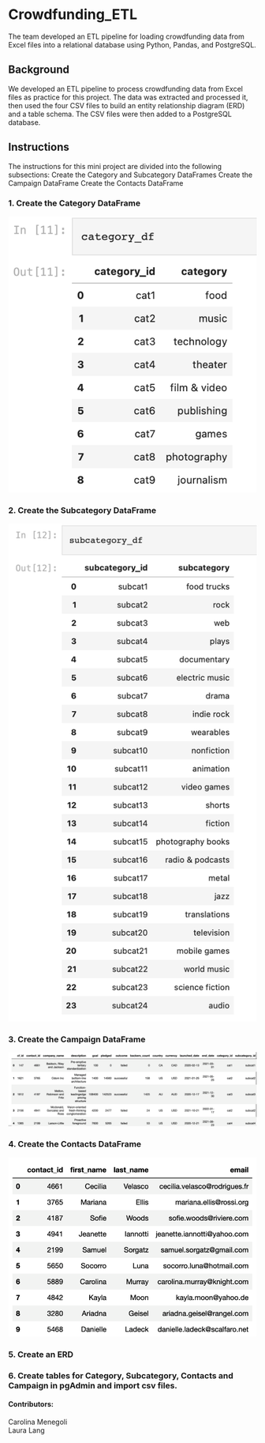 # Crowdfunding_ETL
The team developed an ETL pipeline for loading crowdfunding data from Excel files into a relational database using Python, Pandas, and PostgreSQL. 

## Background 

We developed an ETL pipeline to process crowdfunding data from Excel files as practice for this project. The data was extracted and processed it, then used the four CSV files to build an entity relationship diagram (ERD) and a table schema. The CSV files were then added to a PostgreSQL database.

## Instructions

The instructions for this mini project are divided into the following subsections:
Create the Category and Subcategory DataFrames
Create the Campaign DataFrame
Create the Contacts DataFrame

### 1. Create the Category DataFrame
![DF_category](Images/df_category.png)
### 2. Create the Subcategory DataFrame
![DF_subcategory](Images/df_subcategory.png)
### 3. Create the Campaign DataFrame 
![DF_campaign](Images/df_campaign.png)
### 4. Create the Contacts DataFrame
![DF_contacts](Images/df_contacts.png)
### 5. Create an ERD
### 6. Create tables for Category, Subcategory, Contacts and Campaign in pgAdmin and import csv files.

#### Contributors:
Carolina Menegoli  
Laura Lang